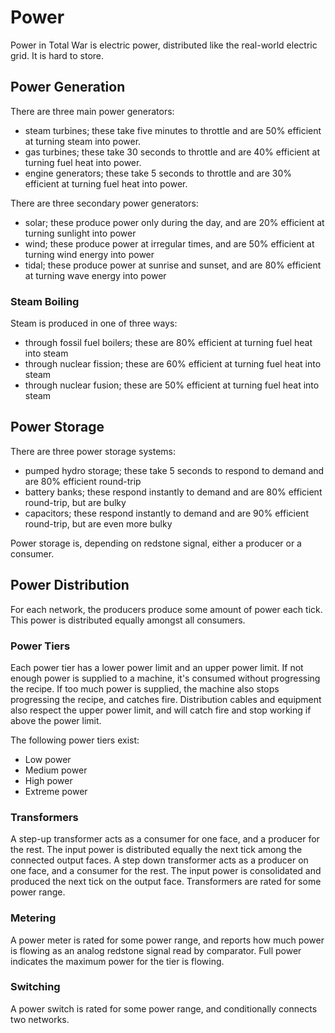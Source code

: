 # Power

Power in Total War is electric power, distributed like the real-world electric grid. It is hard to
store.

## Power Generation

There are three main power generators:

- steam turbines; these take five minutes to throttle and are 50% efficient at turning steam
   into power.
- gas turbines; these take 30 seconds to throttle and are 40% efficient at turning fuel heat
   into power.
- engine generators; these take 5 seconds to throttle and are 30% efficient at turning fuel heat
   into power.

There are three secondary power generators:

- solar; these produce power only during the day, and are 20% efficient at turning sunlight into
   power
- wind; these produce power at irregular times, and are 50% efficient at turning wind energy into
   power
- tidal; these produce power at sunrise and sunset, and are 80% efficient at turning wave energy
   into power

### Steam Boiling

Steam is produced in one of three ways:

- through fossil fuel boilers; these are 80% efficient at turning fuel heat into steam
- through nuclear fission; these are 60% efficient at turning fuel heat into steam
- through nuclear fusion; these are 50% efficient at turning fuel heat into steam

## Power Storage

There are three power storage systems:

- pumped hydro storage; these take 5 seconds to respond to demand and are 80% efficient round-trip
- battery banks; these respond instantly to demand and are 80% efficient round-trip, but are bulky
- capacitors; these respond instantly to demand and are 90% efficient round-trip, but are even more
   bulky

Power storage is, depending on redstone signal, either a producer or a consumer.

## Power Distribution

For each network, the producers produce some amount of power each tick. This power is distributed
equally amongst all consumers.

### Power Tiers

Each power tier has a lower power limit and an upper power limit. If not enough power is supplied to
a machine, it's consumed without progressing the recipe. If too much power is supplied, the machine
also stops progressing the recipe, and catches fire. Distribution cables and equipment also respect
the upper power limit, and will catch fire and stop working if above the power limit.

The following power tiers exist:

- Low power
- Medium power
- High power
- Extreme power

### Transformers

A step-up transformer acts as a consumer for one face, and a producer for the rest. The input power
is distributed equally the next tick among the connected output faces. A step down transformer acts
as a producer on one face, and a consumer for the rest. The input power is consolidated and produced
the next tick on the output face. Transformers are rated for some power range.

### Metering

A power meter is rated for some power range, and reports how much power is flowing as an analog
redstone signal read by comparator. Full power indicates the maximum power for the tier is flowing.

### Switching

A power switch is rated for some power range, and conditionally connects two networks.
